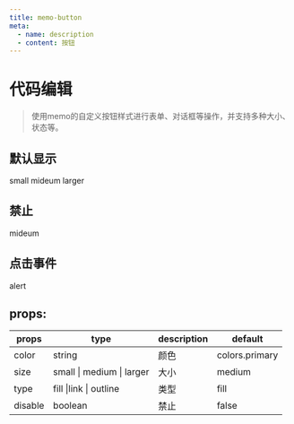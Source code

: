 ```yaml
---
title: memo-button
meta:
  - name: description
  - content: 按钮
---
```


# 代码编辑
> 使用memo的自定义按钮样式进行表单、对话框等操作，并支持多种大小、状态等。
<script setup lang="ts">
import moButton from "../components/buttons/index.vue";
const al = ()=>alert("memo")
</script>

## 默认显示
<div class="demo grid grid-cols-3">
  <moButton color="danger" size="small" type="outline">
    small
  </moButton>
  <moButton>mideum</moButton>
  <moButton color="wraning" size="larger" type="link">larger</moButton>
</div>

## 禁止
<div class="demo grid grid-cols-3">
  <moButton color="secondary" :disable="true">mideum</moButton>
</div>

## 点击事件
<div class="demo grid grid-cols-3">
  <moButton :onclick="al">alert</moButton>
</div>

## props:

| props   | type                      | description | default        |
| ------- | ------------------------- | ----------- | -------------- |
| color   | string                    | 颜色        | colors.primary |
| size    | small \| medium \| larger | 大小        | medium         |
| type    | fill  \|link \| outline   | 类型        | fill           |
| disable | boolean                   | 禁止        | false          |
